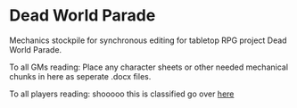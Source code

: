 # Dead World Parade
<p>Mechanics stockpile for synchronous editing for tabletop RPG project Dead World Parade.</p>
<p>To all GMs reading: Place any character sheets or other needed mechanical chunks in here as seperate .docx files.</p>
<p>To all players reading: shooooo this is classified go over <a href=https://github.com/spookynerd-jpg/Dead-World-Parade-Player-Facing>here</a></p>
